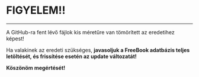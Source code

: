 # FIGYELEM!!
***
A GitHub-ra fent lévő fájlok kis méretűre van tömörített az eredetihez képest!

Ha valakinek az eredeti szükséges, **javasoljuk a FreeBook adatbázis teljes letöltését, és frissítése esetén az update változatát!**

**Köszönöm megértését!**

